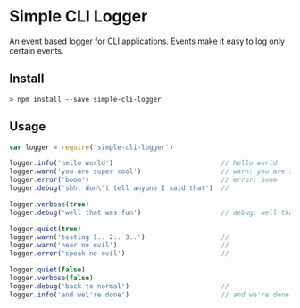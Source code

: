 Simple CLI Logger
=================

An event based logger for CLI applications. Events make it easy to log only
certain events.

## Install

```
> npm install --save simple-cli-logger
```

## Usage

```javascript
var logger = require('simple-cli-logger')

logger.info('hello world')                           // hello world
logger.warn('you are super cool')                    // warn: you are super cool
logger.error('boom')                                 // error: boom
logger.debug('shh, don\'t tell anyone I said that')  //

logger.verbose(true)
logger.debug('well that was fun')                    // debug: well that was fun

logger.quiet(true)
logger.warn('testing 1.. 2.. 3..')                   //
logger.warn('hear no evil')                          //
logger.error('speak no evil')                        //

logger.quiet(false)
logger.verbose(false)
logger.debug('back to normal')                       //
logger.info('and we\'re done')                       // and we're done
```
